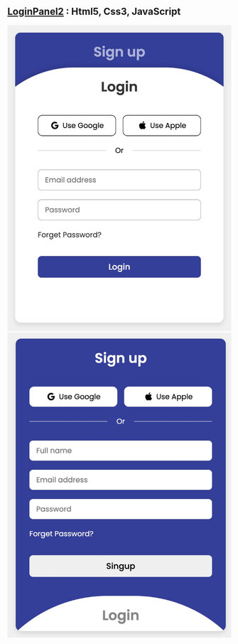 ## [LoginPanel2](https://amir83nasr.github.io/LoginPanel2) : Html5, Css3, JavaScript

![All Preview](image/Preview%2001.jpg)
![All Preview](image/Preview%2002.jpg)
